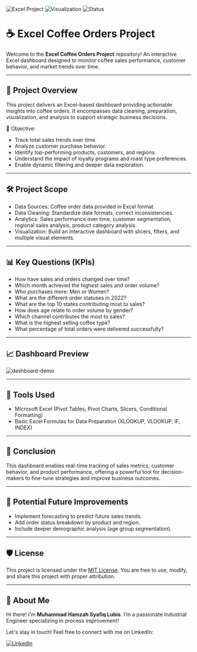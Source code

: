 ![Excel Project](https://img.shields.io/badge/Project-Excel%20Dashboard-blue)
![Visualization](https://img.shields.io/badge/Visualization-Dashboard-yellow)
![Status](https://img.shields.io/badge/Status-Completed-brightgreen)

# ☕️ Excel Coffee Orders Project
Welcome to the **Excel Coffee Orders Project** repository!
An interactive Excel dashboard designed to monitor coffee sales performance, customer behavior, and market trends over time.

---
## 📖 Project Overview
This project delivers an Excel-based dashboard providing actionable insights into coffee orders.
It encompasses data cleaning, preparation, visualization, and analysis to support strategic business decisions.

🎯 Objective:
 - Track total sales trends over time.
 - Analyze customer purchase behavior.
 - Identify top-performing products, customers, and regions.
 - Understand the impact of loyalty programs and roast type preferences.
 - Enable dynamic filtering and deeper data exploration.

---
## 🛠️ Project Scope
 - Data Sources: Coffee order data provided in Excel format.
 - Data Cleaning: Standardize date formats, correct inconsistencies.
 - Analytics: Sales performance over time, customer segmentation, regional sales analysis, product category analysis
 - Visualization: Build an interactive dashboard with slicers, filters, and multiple visual elements.
 
---
## 📊 Key Questions (KPIs)
 - How have sales and orders changed over time?
 - Which month achieved the highest sales and order volume?
 - Who purchases more: Men or Women?
 - What are the different order statuses in 2022?
 - What are the top 10 states contributing most to sales?
 - How does age relate to order volume by gender?
 - Which channel contributes the most to sales?
 - What is the highest selling coffee type?
 - What percentage of total orders were delivered successfully?

---
## 📈 Dashboard Preview
![dashboard-demo](https://github.com/user-attachments/assets/9992a269-a788-4733-9dcd-c6b5bdc741a7)


---
## 🧬 Tools Used
 - Microsoft Excel (Pivot Tables, Pivot Charts, Slicers, Conditional Formatting)
 - Basic Excel Formulas for Data Preparation (XLOOKUP, VLOOKUP, IF, INDEX)

---
## 📄 Conclusion
This dashboard enables real-time tracking of sales metrics, customer behavior, and product performance,
offering a powerful tool for decision-makers to fine-tune strategies and improve business outcomes.

---
## 🔢 Potential Future Improvements
 - Implement forecasting to predict future sales trends.
 - Add order status breakdown by product and region.
 - Include deeper demographic analysis (age group segmentation).

---
## 🛡️ License

This project is licensed under the [MIT License](LICENSE). You are free to use, modify, and share this project with proper attribution.

---
## 🌟 About Me

Hi there! I'm **Muhammad Hamzah Syafiq Lubis**. I’m a passionate Industrial Engineer specializing in process improvement!

Let's stay in touch! Feel free to connect with me on LinkedIn:

[![LinkedIn](https://img.shields.io/badge/LinkedIn-0077B5?style=for-the-badge&logo=linkedin&logoColor=white)](www.linkedin.com/in/mhamzahsyafiqlubis)

